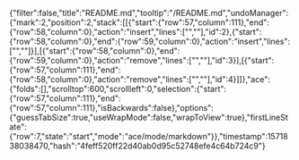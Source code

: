 {"filter":false,"title":"README.md","tooltip":"/README.md","undoManager":{"mark":2,"position":2,"stack":[[{"start":{"row":57,"column":111},"end":{"row":58,"column":0},"action":"insert","lines":["",""],"id":2},{"start":{"row":58,"column":0},"end":{"row":59,"column":0},"action":"insert","lines":["",""]}],[{"start":{"row":58,"column":0},"end":{"row":59,"column":0},"action":"remove","lines":["",""],"id":3}],[{"start":{"row":57,"column":111},"end":{"row":58,"column":0},"action":"remove","lines":["",""],"id":4}]]},"ace":{"folds":[],"scrolltop":600,"scrollleft":0,"selection":{"start":{"row":57,"column":111},"end":{"row":57,"column":111},"isBackwards":false},"options":{"guessTabSize":true,"useWrapMode":false,"wrapToView":true},"firstLineState":{"row":7,"state":"start","mode":"ace/mode/markdown"}},"timestamp":1571838038470,"hash":"4feff520ff22d40ab0d95c52748efe4c64b724c9"}